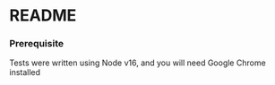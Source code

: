 # README #

### Prerequisite ###

Tests were written using Node v16, and you will need Google Chrome installed
